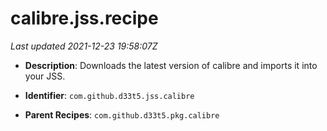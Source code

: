 # calibre.jss.recipe

_Last updated 2021-12-23 19:58:07Z_

- **Description**: Downloads the latest version of calibre and imports it into your JSS.

- **Identifier**: `com.github.d33t5.jss.calibre`

- **Parent Recipes**: `com.github.d33t5.pkg.calibre`